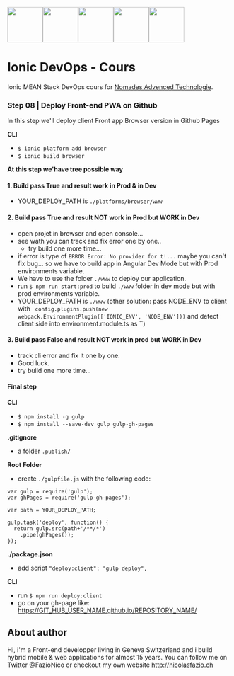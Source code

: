 <!--
@Author: Nicolas Fazio <webmaster-fazio>
@Date:   09-04-2017
@Email:  contact@nicolasfazio.ch
@Last modified by:   webmaster-fazio
@Last modified time: 09-04-2017
-->

<img src="http://cloudoki.com/images/frameworks/ionic.png" width="80"><img src="https://live.zoomdata.com/zoomdata/service/connection/types/icon/MONGO_MONGO?v=$%7Btimestamp%7D" width="80"><img src="http://apps.octoconsulting.com/images/expressIcon.png" width="80"><img src="https://material.angularjs.org/latest/img/icons/angular-logo.svg" width="80"><img src="http://code.runnable.com/images/provider-icons/icon-node.js.svg" width="80">

# Ionic DevOps - Cours
Ionic MEAN Stack DevOps cours for [Nomades Advenced Technologie](http://nomades.ch).


### Step 08 | Deploy Front-end PWA on Github
In this step we'll deploy client Front app Browser version in Github Pages

<b>CLI</b>
- `$ ionic platform add browser`
- `$ ionic build browser`

<b>At this step we'have tree possible way</b>
#### 1. Build pass True and result work in Prod & in Dev
- YOUR_DEPLOY_PATH is `./platforms/browser/www`

#### 2. Build pass True and result NOT work in Prod but WORK in Dev
- open projet in browser and open console...
- see wath you can track and fix error one by one..
  - try build one more time...
- if error is type of `ERROR Error: No provider for t!...` maybe you can't fix bug... so we have to build app in Angular Dev Mode but with Prod environments variable.
- We have to use the folder `./www` to deploy our application.
- run `$ npm run start:prod` to build `./www` folder in dev mode but with prod environments variable.
- YOUR_DEPLOY_PATH is `./www`
(other solution: pass NODE_ENV to client with ` config.plugins.push(new webpack.EnvironmentPlugin(['IONIC_ENV', 'NODE_ENV']))` and detect client side into environment.module.ts as ``)


#### 3. Build pass False and result NOT work in prod but WORK in Dev
- track cli error and fix it one by one.
- Good luck.
- try build one more time...

#### Final step
<b>CLI</b>
- `$ npm install -g gulp`
- `$ npm install --save-dev gulp gulp-gh-pages`

<b>.gitignore</b>
- a folder `.publish/`


<b>Root Folder</b>
- create `./gulpfile.js` with the following code:

```
var gulp = require('gulp');
var ghPages = require('gulp-gh-pages');

var path = YOUR_DEPLOY_PATH;

gulp.task('deploy', function() {
  return gulp.src(path+'/**/*')
    .pipe(ghPages());
});
```

<b>./package.json</b>
- add script `"deploy:client": "gulp deploy",`

<b>CLI</b>
- run `$ npm run deploy:client`
- go on your gh-page like: https://GIT_HUB_USER_NAME.github.io/REPOSITORY_NAME/


## About author
Hi, i'm a Front-end developper living in Geneva Switzerland and i build hybrid mobile & web applications for almost 15 years. You can follow me on Twitter @FazioNico or checkout my own website http://nicolasfazio.ch

